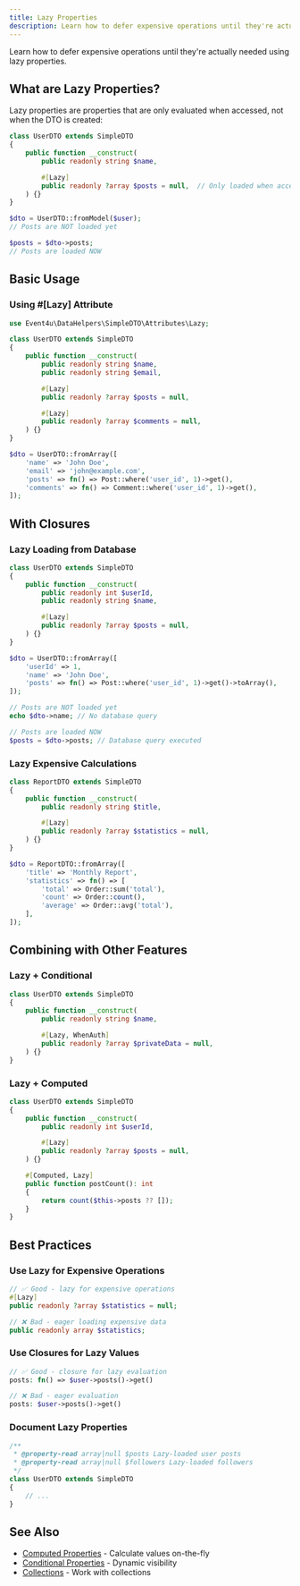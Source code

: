 ```yaml
---
title: Lazy Properties
description: Learn how to defer expensive operations until they're actually needed using lazy properties
---
```


Learn how to defer expensive operations until they're actually needed using lazy properties.

## What are Lazy Properties?

Lazy properties are properties that are only evaluated when accessed, not when the DTO is created:

```php
class UserDTO extends SimpleDTO
{
    public function __construct(
        public readonly string $name,

        #[Lazy]
        public readonly ?array $posts = null,  // Only loaded when accessed
    ) {}
}

$dto = UserDTO::fromModel($user);
// Posts are NOT loaded yet

$posts = $dto->posts;
// Posts are loaded NOW
```

## Basic Usage

### Using #[Lazy] Attribute

```php
use Event4u\DataHelpers\SimpleDTO\Attributes\Lazy;

class UserDTO extends SimpleDTO
{
    public function __construct(
        public readonly string $name,
        public readonly string $email,

        #[Lazy]
        public readonly ?array $posts = null,

        #[Lazy]
        public readonly ?array $comments = null,
    ) {}
}

$dto = UserDTO::fromArray([
    'name' => 'John Doe',
    'email' => 'john@example.com',
    'posts' => fn() => Post::where('user_id', 1)->get(),
    'comments' => fn() => Comment::where('user_id', 1)->get(),
]);
```

## With Closures

### Lazy Loading from Database

```php
class UserDTO extends SimpleDTO
{
    public function __construct(
        public readonly int $userId,
        public readonly string $name,

        #[Lazy]
        public readonly ?array $posts = null,
    ) {}
}

$dto = UserDTO::fromArray([
    'userId' => 1,
    'name' => 'John Doe',
    'posts' => fn() => Post::where('user_id', 1)->get()->toArray(),
]);

// Posts are NOT loaded yet
echo $dto->name; // No database query

// Posts are loaded NOW
$posts = $dto->posts; // Database query executed
```

### Lazy Expensive Calculations

```php
class ReportDTO extends SimpleDTO
{
    public function __construct(
        public readonly string $title,

        #[Lazy]
        public readonly ?array $statistics = null,
    ) {}
}

$dto = ReportDTO::fromArray([
    'title' => 'Monthly Report',
    'statistics' => fn() => [
        'total' => Order::sum('total'),
        'count' => Order::count(),
        'average' => Order::avg('total'),
    ],
]);
```

## Combining with Other Features

### Lazy + Conditional

```php
class UserDTO extends SimpleDTO
{
    public function __construct(
        public readonly string $name,

        #[Lazy, WhenAuth]
        public readonly ?array $privateData = null,
    ) {}
}
```

### Lazy + Computed

```php
class UserDTO extends SimpleDTO
{
    public function __construct(
        public readonly int $userId,

        #[Lazy]
        public readonly ?array $posts = null,
    ) {}

    #[Computed, Lazy]
    public function postCount(): int
    {
        return count($this->posts ?? []);
    }
}
```

## Best Practices

### Use Lazy for Expensive Operations

```php
// ✅ Good - lazy for expensive operations
#[Lazy]
public readonly ?array $statistics = null;

// ❌ Bad - eager loading expensive data
public readonly array $statistics;
```

### Use Closures for Lazy Values

```php
// ✅ Good - closure for lazy evaluation
posts: fn() => $user->posts()->get()

// ❌ Bad - eager evaluation
posts: $user->posts()->get()
```

### Document Lazy Properties

```php
/**
 * @property-read array|null $posts Lazy-loaded user posts
 * @property-read array|null $followers Lazy-loaded followers
 */
class UserDTO extends SimpleDTO
{
    // ...
}
```

## See Also

- [Computed Properties](/simple-dto/computed-properties/) - Calculate values on-the-fly
- [Conditional Properties](/simple-dto/conditional-properties/) - Dynamic visibility
- [Collections](/simple-dto/collections/) - Work with collections

